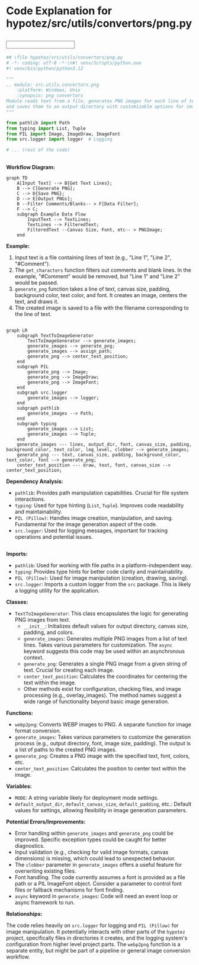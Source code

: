 # Code Explanation for hypotez/src/utils/convertors/png.py

## <input code>

```python
## \file hypotez/src/utils/convertors/png.py
# -*- coding: utf-8 -*-\n#! venv/Scripts/python.exe
#! venv/bin/python/python3.12

"""
.. module: src.utils.convertors.png 
	:platform: Windows, Unix
	:synopsis: png convertors 
Module reads text from a file, generates PNG images for each line of text using Pillow,
and saves them to an output directory with customizable options for image appearance.
"""

from pathlib import Path
from typing import List, Tuple
from PIL import Image, ImageDraw, ImageFont
from src.logger import logger  # Logging

# ... (rest of the code)
```

## <algorithm>

**Workflow Diagram:**

```mermaid
graph TD
    A[Input Text] --> B{Get Text Lines};
    B --> C[Generate PNG];
    C --> D{Save PNG};
    D --> E[Output PNGs];
    B --Filter Comments/Blanks-- > F[Data Filter];
    F --> C;
    subgraph Example Data Flow
        InputText --> TextLines;
        TextLines --> FilteredText;
        FilteredText --Canvas Size, Font, etc-- > PNGImage;
    end
```

**Example:**

1. Input text is a file containing lines of text (e.g., "Line 1", "Line 2", "#Comment").
2. The `get_characters` function filters out comments and blank lines. In the example, "#Comment" would be removed, but "Line 1" and "Line 2" would be passed.
3. `generate_png` function takes a line of text, canvas size, padding, background color, text color, and font. It creates an image, centers the text, and draws it.
4. The created image is saved to a file with the filename corresponding to the line of text.

## <mermaid>

```mermaid
graph LR
    subgraph TextToImageGenerator
        TextToImageGenerator --> generate_images;
        generate_images --> generate_png;
        generate_images --> assign_path;
        generate_png --> center_text_position;
    end
    subgraph PIL
        generate_png --> Image;
        generate_png --> ImageDraw;
        generate_png --> ImageFont;
    end
    subgraph src.logger
        generate_images --> logger;
    end
    subgraph pathlib
        generate_images --> Path;
    end
    subgraph typing
        generate_images --> List;
        generate_images --> Tuple;
    end
    generate_images --- lines, output_dir, font, canvas_size, padding, background_color, text_color, log_level, clobber --> generate_images;
    generate_png --- text, canvas_size, padding, background_color, text_color, font --> generate_png;
    center_text_position --- draw, text, font, canvas_size --> center_text_position;

```

**Dependency Analysis:**

*   `pathlib`: Provides path manipulation capabilities. Crucial for file system interactions.
*   `typing`: Used for type hinting (`List`, `Tuple`). Improves code readability and maintainability.
*   `PIL (Pillow)`:  Handles image creation, manipulation, and saving.  Fundamental for the image generation aspect of the code.
*   `src.logger`: Used for logging messages, important for tracking operations and potential issues.

## <explanation>

**Imports:**

*   `pathlib`: Used for working with file paths in a platform-independent way.
*   `typing`: Provides type hints for better code clarity and maintainability.
*   `PIL (Pillow)`: Used for image manipulation (creation, drawing, saving).
*   `src.logger`: Imports a custom logger from the `src` package.  This is likely a logging utility for the application.

**Classes:**

*   `TextToImageGenerator`: This class encapsulates the logic for generating PNG images from text.
    *   `__init__`: Initializes default values for output directory, canvas size, padding, and colors.
    *   `generate_images`: Generates multiple PNG images from a list of text lines.  Takes various parameters for customization.  The `async` keyword suggests this code may be used within an asynchronous context.
    *   `generate_png`: Generates a single PNG image from a given string of text. Crucial for creating each image.
    *   `center_text_position`: Calculates the coordinates for centering the text within the image.
    *   Other methods exist for configuration, checking files, and image processing (e.g., overlay_images).  The method names suggest a wide range of functionality beyond basic image generation.

**Functions:**

*   `webp2png`: Converts WEBP images to PNG. A separate function for image format conversion.
*   `generate_images`: Takes various parameters to customize the generation process (e.g., output directory, font, image size, padding).  The output is a list of paths to the created PNG images.
*   `generate_png`: Creates a PNG image with the specified text, font, colors, etc.
*   `center_text_position`: Calculates the position to center text within the image.

**Variables:**

*   `MODE`: A string variable likely for deployment mode settings.
*   `default_output_dir`, `default_canvas_size`, `default_padding`, etc.:  Default values for settings, allowing flexibility in image generation parameters.

**Potential Errors/Improvements:**

*   Error handling within `generate_images` and `generate_png` could be improved.  Specific exception types could be caught for better diagnostics.
*   Input validation (e.g., checking for valid image formats, canvas dimensions) is missing, which could lead to unexpected behavior.
*   The `clobber` parameter in `generate_images` offers a useful feature for overwriting existing files.
*   Font handling. The code currently assumes a font is provided as a file path or a PIL ImageFont object. Consider a parameter to control font files or fallback mechanisms for font finding.
*   `async` keyword in `generate_images`:  Code will need an event loop or async framework to run.

**Relationships:**

The code relies heavily on `src.logger` for logging and `PIL (Pillow)` for image manipulation.  It potentially interacts with other parts of the `hypotez` project, specifically files in directories it creates, and the logging system's configuration from higher level project parts. The `webp2png` function is a separate entity, but might be part of a pipeline or general image conversion workflow.